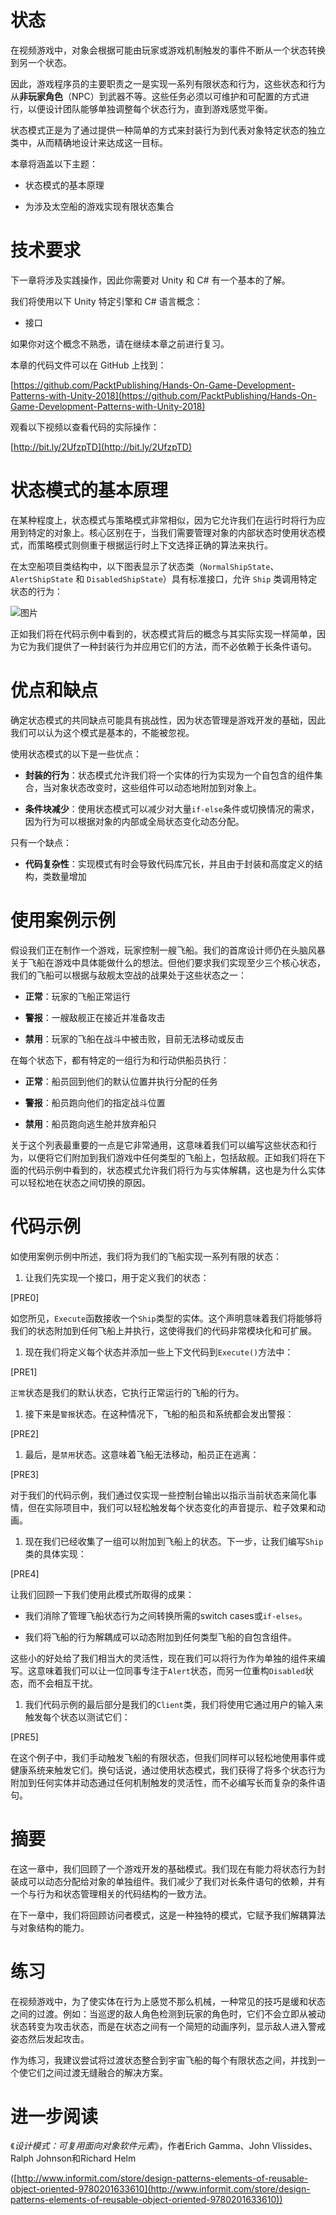 # 状态

在视频游戏中，对象会根据可能由玩家或游戏机制触发的事件不断从一个状态转换到另一个状态。

因此，游戏程序员的主要职责之一是实现一系列有限状态和行为，这些状态和行为从**非玩家角色**（NPC）到武器不等。这些任务必须以可维护和可配置的方式进行，以便设计团队能够单独调整每个状态行为，直到游戏感觉平衡。

状态模式正是为了通过提供一种简单的方式来封装行为到代表对象特定状态的独立类中，从而精确地设计来达成这一目标。

本章将涵盖以下主题：

+   状态模式的基本原理

+   为涉及太空船的游戏实现有限状态集合

# 技术要求

下一章将涉及实践操作，因此你需要对 Unity 和 C# 有一个基本的了解。

我们将使用以下 Unity 特定引擎和 C# 语言概念：

+   接口

如果你对这个概念不熟悉，请在继续本章之前进行复习。

本章的代码文件可以在 GitHub 上找到：

[https://github.com/PacktPublishing/Hands-On-Game-Development-Patterns-with-Unity-2018](https://github.com/PacktPublishing/Hands-On-Game-Development-Patterns-with-Unity-2018)

观看以下视频以查看代码的实际操作：

[http://bit.ly/2UfzpTD](http://bit.ly/2UfzpTD)

# 状态模式的基本原理

在某种程度上，状态模式与策略模式非常相似，因为它允许我们在运行时将行为应用到特定的对象上。核心区别在于，当我们需要管理对象的内部状态时使用状态模式，而策略模式则侧重于根据运行时上下文选择正确的算法来执行。

在太空船项目类结构中，以下图表显示了状态类（`NormalShipState`、`AlertShipState` 和 `DisabledShipState`）具有标准接口，允许 `Ship` 类调用特定状态的行为：

![图片](img/23d448b1-a72a-4f10-8443-02abb2a98e78.png)

正如我们将在代码示例中看到的，状态模式背后的概念与其实际实现一样简单，因为它为我们提供了一种封装行为并应用它们的方法，而不必依赖于长条件语句。

# 优点和缺点

确定状态模式的共同缺点可能具有挑战性，因为状态管理是游戏开发的基础，因此我们可以认为这个模式是基本的，不能被忽视。

使用状态模式的以下是一些优点：

+   **封装的行为**：状态模式允许我们将一个实体的行为实现为一个自包含的组件集合，当对象状态改变时，这些组件可以动态地附加到对象上。

+   **条件块减少**：使用状态模式可以减少对大量`if-else`条件或切换情况的需求，因为行为可以根据对象的内部或全局状态变化动态分配。

只有一个缺点：

+   **代码复杂性**：实现模式有时会导致代码库冗长，并且由于封装和高度定义的结构，类数量增加

# 使用案例示例

假设我们正在制作一个游戏，玩家控制一艘飞船。我们的首席设计师仍在头脑风暴关于飞船在游戏中具体能做什么的想法。但他们要求我们实现至少三个核心状态，我们的飞船可以根据与敌舰太空战的战果处于这些状态之一：

+   **正常**：玩家的飞船正常运行

+   **警报**：一艘敌舰正在接近并准备攻击

+   **禁用**：玩家的飞船在战斗中被击败，目前无法移动或反击

在每个状态下，都有特定的一组行为和行动供船员执行：

+   **正常**：船员回到他们的默认位置并执行分配的任务

+   **警报**：船员跑向他们的指定战斗位置

+   **禁用**：船员跑向逃生舱并放弃船只

关于这个列表最重要的一点是它非常通用，这意味着我们可以编写这些状态和行为，以便将它们附加到我们游戏中任何类型的飞船上，包括敌舰。正如我们将在下面的代码示例中看到的，状态模式允许我们将行为与实体解耦，这也是为什么实体可以轻松地在状态之间切换的原因。

# 代码示例

如使用案例示例中所述，我们将为我们的飞船实现一系列有限的状态：

1.  让我们先实现一个接口，用于定义我们的状态：

[PRE0]

如您所见，`Execute`函数接收一个`Ship`类型的实体。这个声明意味着我们将能够将我们的状态附加到任何飞船上并执行，这使得我们的代码非常模块化和可扩展。

1.  现在我们将定义每个状态并添加一些上下文代码到`Execute()`方法中：

[PRE1]

`正常`状态是我们的默认状态，它执行正常运行的飞船的行为。

1.  接下来是`警报`状态。在这种情况下，飞船的船员和系统都会发出警报：

[PRE2]

1.  最后，是`禁用`状态。这意味着飞船无法移动，船员正在逃离：

[PRE3]

对于我们的代码示例，我们通过仅实现一些控制台输出以指示当前状态来简化事情，但在实际项目中，我们可以轻松触发每个状态变化的声音提示、粒子效果和动画。

1.  现在我们已经收集了一组可以附加到飞船上的状态。下一步，让我们编写`Ship`类的具体实现：

[PRE4]

让我们回顾一下我们使用此模式所取得的成果：

+   我们消除了管理飞船状态行为之间转换所需的switch cases或`if-elses`。

+   我们将飞船的行为解耦成可以动态附加到任何类型飞船的自包含组件。

这些小的好处给了我们相当大的灵活性，现在我们可以将行为作为单独的组件来编写。这意味着我们可以让一位同事专注于`Alert`状态，而另一位重构`Disabled`状态，而不会相互干扰。

1.  我们代码示例的最后部分是我们的`Client`类，我们将使用它通过用户的输入来触发每个状态以测试它们：

[PRE5]

在这个例子中，我们手动触发飞船的有限状态，但我们同样可以轻松地使用事件或健康系统来触发它们。换句话说，通过使用状态模式，我们获得了将多个状态行为附加到任何实体并动态通过任何机制触发的灵活性，而不必编写长而复杂的条件语句。

# 摘要

在这一章中，我们回顾了一个游戏开发的基础模式。我们现在有能力将状态行为封装成可以动态分配给对象的单独组件。我们减少了我们对长条件语句的依赖，并有一个与行为和状态管理相关的代码结构的一致方法。

在下一章中，我们将回顾访问者模式，这是一种独特的模式，它赋予我们解耦算法与对象结构的能力。

# 练习

在视频游戏中，为了使实体在行为上感觉不那么机械，一种常见的技巧是缓和状态之间的过渡。例如：当巡逻的敌人角色检测到玩家的角色时，它们不会立即从被动状态转变为攻击状态，而是在状态之间有一个简短的动画序列，显示敌人进入警戒姿态然后发起攻击。

作为练习，我建议尝试将过渡状态整合到宇宙飞船的每个有限状态之间，并找到一个使它们之间过渡无缝融合的解决方案。

# 进一步阅读

《*设计模式：可复用面向对象软件元素*》，作者Erich Gamma、John Vlissides、Ralph Johnson和Richard Helm

([http://www.informit.com/store/design-patterns-elements-of-reusable-object-oriented-9780201633610](http://www.informit.com/store/design-patterns-elements-of-reusable-object-oriented-9780201633610))
